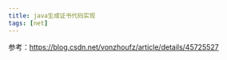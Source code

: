 ```yaml
---
title: java生成证书代码实现
tags: [net]
---
```


参考：https://blog.csdn.net/vonzhoufz/article/details/45725527